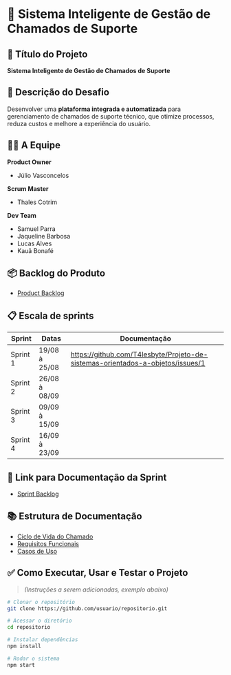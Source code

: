 # 📘 Sistema Inteligente de Gestão de Chamados de Suporte

## 🧾 Título do Projeto
**Sistema Inteligente de Gestão de Chamados de Suporte**

## 🎯 Descrição do Desafio
Desenvolver uma **plataforma integrada e automatizada** para gerenciamento de chamados de suporte técnico, que otimize processos, reduza custos e melhore a experiência do usuário.

## 👨‍💻 A Equipe

**Product Owner**  
- Júlio Vasconcelos

**Scrum Master**  
- Thales Cotrim

**Dev Team**  
- Samuel Parra  
- Jaqueline Barbosa  
- Lucas Alves  
- Kauã Bonafé

## 📦 Backlog do Produto
- [Product Backlog](https://tar-stay-ec9.notion.site/Product-Backlog-1c25872c0a9281afa45cee6072936a2c?pvs=4)

## 📋 Escala de sprints
| Sprint   | Datas           | Documentação |
|----------|-----------------|--------------|
| Sprint 1 | 19/08 à 25/08   | https://github.com/T4lesbyte/Projeto-de-sistemas-orientados-a-objetos/issues/1  |
| Sprint 2 | 26/08 à 08/09   |              |
| Sprint 3 | 09/09 à 15/09   |              |
| Sprint 4 | 16/09 à 23/09   |              |


## 🔗 Link para Documentação da Sprint
- [Sprint Backlog](https://github.com/T4lesbyte/Sistec/blob/main/Sprint-Backlog.md)

## 📚 Estrutura de Documentação

- [Ciclo de Vida do Chamado](https://tar-stay-ec9.notion.site/Ciclo-de-Vida-de-um-Chamado-1c25872c0a9281bcb642ee620d554c95?pvs=)
- [Requisitos Funcionais](https://tar-stay-ec9.notion.site/Levantamento-de-Requisitos-Funcionais-PIM-III-1c25872c0a9281399f40f5e513e43048?pvs=4)
- [Casos de Uso](https://tar-stay-ec9.notion.site/Diagrama-de-Casos-de-Uso-1c25872c0a9281978842fd6060bd9144?pvs=4)

## ✅ Como Executar, Usar e Testar o Projeto
> *(Instruções a serem adicionadas, exemplo abaixo)*

```bash
# Clonar o repositório
git clone https://github.com/usuario/repositorio.git

# Acessar o diretório
cd repositorio

# Instalar dependências
npm install

# Rodar o sistema
npm start
